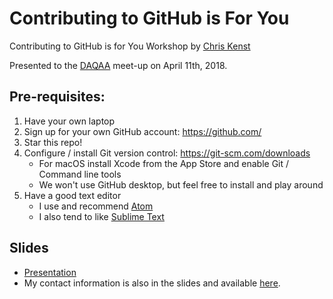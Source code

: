 # Contributing to GitHub is For You

Contributing to GitHub is for You Workshop
by [Chris Kenst](http://www.kenst.com/about)

Presented to the [DAQAA](https://www.daqaa.com/) meet-up on April 11th, 2018.

## Pre-requisites:

1. Have your own laptop
2. Sign up for your own GitHub account: https://github.com/
3. Star this repo!
4. Configure / install Git version control: https://git-scm.com/downloads
   - For macOS install Xcode from the App Store and enable Git / Command line tools
   - We won't use GitHub desktop, but feel free to install and play around
5. Have a good text editor
   - I use and recommend [Atom](https://atom.io/)
   - I also tend to like [Sublime Text](https://www.sublimetext.com/)


## Slides

- [Presentation](https://docs.google.com/presentation/d/19TeJeCsANL2O0nGZw-hiqy6mAZYq7eKw0UEIZhezKl4/edit?usp=sharing)
- My contact information is also in the slides and available [here](http://www.kenst.com/about).
